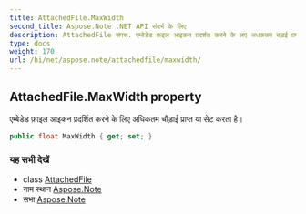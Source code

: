 ```yaml
---
title: AttachedFile.MaxWidth
second_title: Aspose.Note .NET API संदर्भ के लिए
description: AttachedFile संपत्त. एम्बेडेड फ़इल आइकन प्रदर्शत करने के लए अधकतम चड़ई प्रप्त य सेट करत है
type: docs
weight: 170
url: /hi/net/aspose.note/attachedfile/maxwidth/
---
```

## AttachedFile.MaxWidth property

एम्बेडेड फ़ाइल आइकन प्रदर्शित करने के लिए अधिकतम चौड़ाई प्राप्त या सेट करता है।

```csharp
public float MaxWidth { get; set; }
```

### यह सभी देखें

* class [AttachedFile](../)
* नाम स्थान [Aspose.Note](../../attachedfile/)
* सभा [Aspose.Note](../../../)


